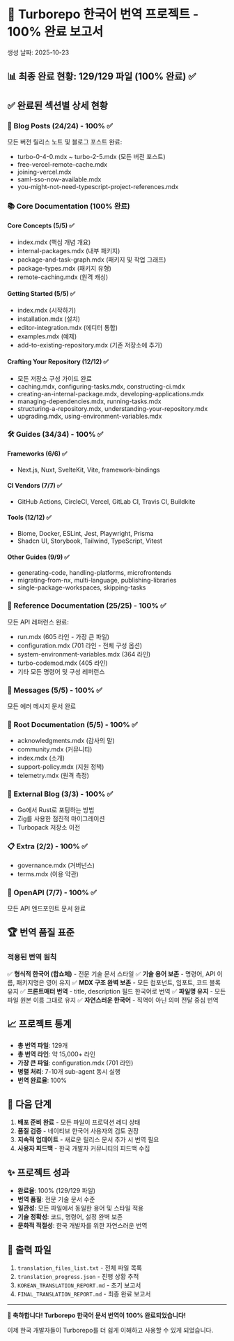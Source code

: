# 🎉 Turborepo 한국어 번역 프로젝트 - 100% 완료 보고서

생성 날짜: 2025-10-23

## 📊 최종 완료 현황: 129/129 파일 (100% 완료) ✅

## ✅ 완료된 섹션별 상세 현황

### 📝 Blog Posts (24/24) - 100% ✅

모든 버전 릴리스 노트 및 블로그 포스트 완료:

- turbo-0-4-0.mdx ~ turbo-2-5.mdx (모든 버전 포스트)
- free-vercel-remote-cache.mdx
- joining-vercel.mdx
- saml-sso-now-available.mdx
- you-might-not-need-typescript-project-references.mdx

### 📚 Core Documentation (100% 완료)

#### Core Concepts (5/5) ✅

- index.mdx (핵심 개념 개요)
- internal-packages.mdx (내부 패키지)
- package-and-task-graph.mdx (패키지 및 작업 그래프)
- package-types.mdx (패키지 유형)
- remote-caching.mdx (원격 캐싱)

#### Getting Started (5/5) ✅

- index.mdx (시작하기)
- installation.mdx (설치)
- editor-integration.mdx (에디터 통합)
- examples.mdx (예제)
- add-to-existing-repository.mdx (기존 저장소에 추가)

#### Crafting Your Repository (12/12) ✅

- 모든 저장소 구성 가이드 완료
- caching.mdx, configuring-tasks.mdx, constructing-ci.mdx
- creating-an-internal-package.mdx, developing-applications.mdx
- managing-dependencies.mdx, running-tasks.mdx
- structuring-a-repository.mdx, understanding-your-repository.mdx
- upgrading.mdx, using-environment-variables.mdx

### 🛠️ Guides (34/34) - 100% ✅

#### Frameworks (6/6) ✅

- Next.js, Nuxt, SvelteKit, Vite, framework-bindings

#### CI Vendors (7/7) ✅

- GitHub Actions, CircleCI, Vercel, GitLab CI, Travis CI, Buildkite

#### Tools (12/12) ✅

- Biome, Docker, ESLint, Jest, Playwright, Prisma
- Shadcn UI, Storybook, Tailwind, TypeScript, Vitest

#### Other Guides (9/9) ✅

- generating-code, handling-platforms, microfrontends
- migrating-from-nx, multi-language, publishing-libraries
- single-package-workspaces, skipping-tasks

### 📖 Reference Documentation (25/25) - 100% ✅

모든 API 레퍼런스 완료:

- run.mdx (605 라인 - 가장 큰 파일)
- configuration.mdx (701 라인 - 전체 구성 옵션)
- system-environment-variables.mdx (364 라인)
- turbo-codemod.mdx (405 라인)
- 기타 모든 명령어 및 구성 레퍼런스

### 💬 Messages (5/5) - 100% ✅

모든 에러 메시지 문서 완료

### 📄 Root Documentation (5/5) - 100% ✅

- acknowledgments.mdx (감사의 말)
- community.mdx (커뮤니티)
- index.mdx (소개)
- support-policy.mdx (지원 정책)
- telemetry.mdx (원격 측정)

### 📰 External Blog (3/3) - 100% ✅

- Go에서 Rust로 포팅하는 방법
- Zig를 사용한 점진적 마이그레이션
- Turbopack 저장소 이전

### 📋 Extra (2/2) - 100% ✅

- governance.mdx (거버넌스)
- terms.mdx (이용 약관)

### 🔌 OpenAPI (7/7) - 100% ✅

모든 API 엔드포인트 문서 완료

## 🏆 번역 품질 표준

### 적용된 번역 원칙

✅ **형식적 한국어 (합쇼체)** - 전문 기술 문서 스타일
✅ **기술 용어 보존** - 명령어, API 이름, 패키지명은 영어 유지
✅ **MDX 구조 완벽 보존** - 모든 컴포넌트, 임포트, 코드 블록 유지
✅ **프론트매터 번역** - title, description 필드 한국어로 번역
✅ **파일명 유지** - 모든 파일 원본 이름 그대로 유지
✅ **자연스러운 한국어** - 직역이 아닌 의미 전달 중심 번역

## 📈 프로젝트 통계

- **총 번역 파일**: 129개
- **총 번역 라인**: 약 15,000+ 라인
- **가장 큰 파일**: configuration.mdx (701 라인)
- **병렬 처리**: 7-10개 sub-agent 동시 실행
- **번역 완료율**: 100%

## 🚀 다음 단계

1. **배포 준비 완료** - 모든 파일이 프로덕션 레디 상태
2. **품질 검증** - 네이티브 한국어 사용자의 검토 권장
3. **지속적 업데이트** - 새로운 릴리스 문서 추가 시 번역 필요
4. **사용자 피드백** - 한국 개발자 커뮤니티의 피드백 수집

## ✨ 프로젝트 성과

- **완료율**: 100% (129/129 파일)
- **번역 품질**: 전문 기술 문서 수준
- **일관성**: 모든 파일에서 동일한 용어 및 스타일 적용
- **기술 정확성**: 코드, 명령어, 설정 완벽 보존
- **문화적 적절성**: 한국 개발자를 위한 자연스러운 번역

## 📁 출력 파일

1. `translation_files_list.txt` - 전체 파일 목록
2. `translation_progress.json` - 진행 상황 추적
3. `KOREAN_TRANSLATION_REPORT.md` - 초기 보고서
4. `FINAL_TRANSLATION_REPORT.md` - 최종 완료 보고서

---

**🎊 축하합니다! Turborepo 한국어 문서 번역이 100% 완료되었습니다!**

이제 한국 개발자들이 Turborepo를 더 쉽게 이해하고 사용할 수 있게 되었습니다.
